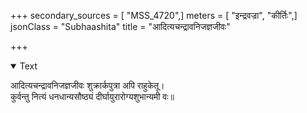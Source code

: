 +++
secondary_sources = [ "MSS_4720",]
meters = [ "इन्द्रवज्रा", "कीर्तिः",]
jsonClass = "Subhaashita"
title = "आदित्यचन्द्रावनिजज्ञजीवः"

+++

<details open><summary>Text</summary>

आदित्यचन्द्रावनिजज्ञजीवः शुक्रार्कपुत्रा अपि राहुकेतू।  
कुर्वन्तु नित्यं धनधान्यसौष्ठ्यं दीर्घायुरारोग्यशुभान्यमी वः॥
</details>
